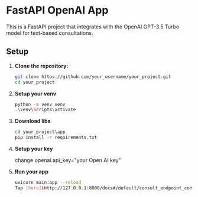 # FastAPI OpenAI App

This is a FastAPI project that integrates with the OpenAI GPT-3.5 Turbo model for text-based consultations.

## Setup

1. **Clone the repository:**

   ```bash
   git clone https://github.com/your_username/your_project.git
   cd your_project
2. **Setup your venv**
   ```bash
   python -m venv venv
   .\venv\Scripts\activate
3. **Download libs**
   ```bash
   cd your_project\app
   pip install -r requirements.txt
4. **Setup your key**
   
   change openai.api_key="your Open AI key" 
6. **Run your app**
   ```bash
   uvicorn main:app --reload
   Tap [here](http://127.0.0.1:8000/docs#/default/consult_endpoint_consult_post)
